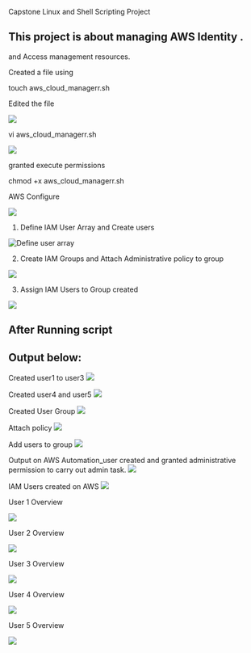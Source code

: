 Capstone Linux and Shell Scripting Project

## This project is about managing AWS Identity .
and Access management resources. 

Created a file using 

touch aws_cloud_managerr.sh

Edited the file 

![](./img/Touch.png)


vi aws_cloud_managerr.sh

![](./img/Touch.png)

granted execute permissions

chmod +x aws_cloud_managerr.sh

AWS Configure

![](./img/1.%20AWS%20Configure.png)


1. Define IAM User Array  and Create users

![Define user array](./img/1.%20Define%20and%20create%20users.png)

2. Create IAM Groups and Attach Administrative policy to group

![](./img/3.%20Create%20and%20Attach%20policy.png)

3. Assign IAM Users to Group created

![](./img/5%20Add%20users%20to%20groups.png)

## After Running script 
## Output below:

Created user1 to user3
![](./img/1.%20User%20created%201%20to%203.png)

Created user4 and user5 
![](./img/2.%20User%20created%204%20and%205.png)

Created User Group
![](./img/3.%20Created%20Group.png)

Attach policy 
![](./img/4.%20Attach%20policy.png)

Add users to group 
![](./img/5.%20Added%20users%20to%20group.png)

Output on AWS 
Automation_user created and granted administrative permission to carry out admin task. 
![](./IMG/Automation%20user%20earlier%20created.png)

IAM Users created on AWS 
![](./IMG/Users%20created%20on%20AWS.png)

User 1 Overview

![](./img/User%201%20overview.png)

User 2 Overview

![](./img/User%202%20overview.png)

User 3 Overview

![](./img/User%203%20overview.png)

User 4 Overview

![](./img/User%204%20overview.png)

User 5 Overview

![](./img/User%205%20overview.png)


